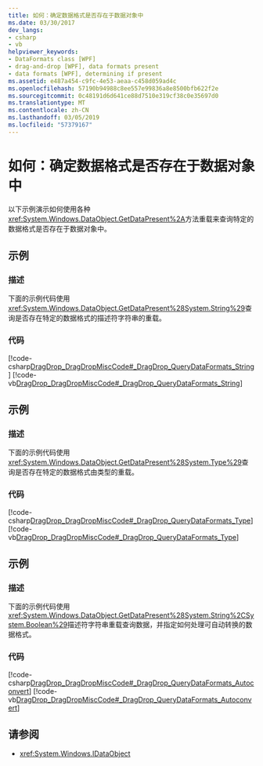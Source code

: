 ```yaml
---
title: 如何：确定数据格式是否存在于数据对象中
ms.date: 03/30/2017
dev_langs:
- csharp
- vb
helpviewer_keywords:
- DataFormats class [WPF]
- drag-and-drop [WPF], data formats present
- data formats [WPF], determining if present
ms.assetid: e487a454-c9fc-4e53-aeaa-c458d059ad4c
ms.openlocfilehash: 57190b94988c8ee557e99836a8e8500bfb622f2e
ms.sourcegitcommit: 0c48191d6d641ce88d7510e319cf38c0e35697d0
ms.translationtype: MT
ms.contentlocale: zh-CN
ms.lasthandoff: 03/05/2019
ms.locfileid: "57379167"
---
```

# <a name="how-to-determine-if-a-data-format-is-present-in-a-data-object"></a>如何：确定数据格式是否存在于数据对象中
以下示例演示如何使用各种<xref:System.Windows.DataObject.GetDataPresent%2A>方法重载来查询特定的数据格式是否存在于数据对象中。  
  
## <a name="example"></a>示例  
  
### <a name="description"></a>描述  
 下面的示例代码使用<xref:System.Windows.DataObject.GetDataPresent%28System.String%29>查询是否存在特定的数据格式的描述符字符串的重载。  
  
### <a name="code"></a>代码  
 [!code-csharp[DragDrop_DragDropMiscCode#_DragDrop_QueryDataFormats_String](~/samples/snippets/csharp/VS_Snippets_Wpf/DragDrop_DragDropMiscCode/CSharp/Window1.xaml.cs#_dragdrop_querydataformats_string)]
 [!code-vb[DragDrop_DragDropMiscCode#_DragDrop_QueryDataFormats_String](~/samples/snippets/visualbasic/VS_Snippets_Wpf/DragDrop_DragDropMiscCode/visualbasic/window1.xaml.vb#_dragdrop_querydataformats_string)]  
  
## <a name="example"></a>示例  
  
### <a name="description"></a>描述  
 下面的示例代码使用<xref:System.Windows.DataObject.GetDataPresent%28System.Type%29>查询是否存在特定的数据格式由类型的重载。  
  
### <a name="code"></a>代码  
 [!code-csharp[DragDrop_DragDropMiscCode#_DragDrop_QueryDataFormats_Type](~/samples/snippets/csharp/VS_Snippets_Wpf/DragDrop_DragDropMiscCode/CSharp/Window1.xaml.cs#_dragdrop_querydataformats_type)]
 [!code-vb[DragDrop_DragDropMiscCode#_DragDrop_QueryDataFormats_Type](~/samples/snippets/visualbasic/VS_Snippets_Wpf/DragDrop_DragDropMiscCode/visualbasic/window1.xaml.vb#_dragdrop_querydataformats_type)]  
  
## <a name="example"></a>示例  
  
### <a name="description"></a>描述  
 下面的示例代码使用<xref:System.Windows.DataObject.GetDataPresent%28System.String%2CSystem.Boolean%29>描述符字符串重载查询数据，并指定如何处理可自动转换的数据格式。  
  
### <a name="code"></a>代码  
 [!code-csharp[DragDrop_DragDropMiscCode#_DragDrop_QueryDataFormats_Autoconvert](~/samples/snippets/csharp/VS_Snippets_Wpf/DragDrop_DragDropMiscCode/CSharp/Window1.xaml.cs#_dragdrop_querydataformats_autoconvert)]
 [!code-vb[DragDrop_DragDropMiscCode#_DragDrop_QueryDataFormats_Autoconvert](~/samples/snippets/visualbasic/VS_Snippets_Wpf/DragDrop_DragDropMiscCode/visualbasic/window1.xaml.vb#_dragdrop_querydataformats_autoconvert)]  
  
## <a name="see-also"></a>请参阅
- <xref:System.Windows.IDataObject>
